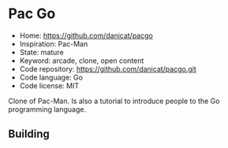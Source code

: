 # Pac Go

- Home: https://github.com/danicat/pacgo
- Inspiration: Pac-Man
- State: mature
- Keyword: arcade, clone, open content
- Code repository: https://github.com/danicat/pacgo.git
- Code language: Go
- Code license: MIT

Clone of Pac-Man.
Is also a tutorial to introduce people to the Go programming language.

## Building
